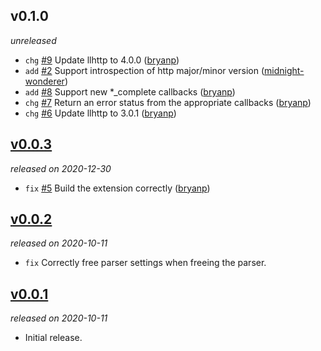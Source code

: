 ## v0.1.0

*unreleased*

  * `chg` [#9](https://github.com/metabahn/llhttp/pull/9) Update llhttp to 4.0.0 ([bryanp](https://github.com/bryanp))
  * `add` [#2](https://github.com/metabahn/llhttp/pull/2) Support introspection of http major/minor version ([midnight-wonderer](https://github.com/midnight-wonderer))
  * `add` [#8](https://github.com/metabahn/llhttp/pull/8) Support new *_complete callbacks ([bryanp](https://github.com/bryanp))
  * `chg` [#7](https://github.com/metabahn/llhttp/pull/7) Return an error status from the appropriate callbacks ([bryanp](https://github.com/bryanp))
  * `chg` [#6](https://github.com/metabahn/llhttp/pull/6) Update llhttp to 3.0.1 ([bryanp](https://github.com/bryanp))

## [v0.0.3](https://github.com/metabahn/llhttp/releases/tag/v0.0.3)

*released on 2020-12-30*

  * `fix` [#5](https://github.com/metabahn/llhttp/pull/5) Build the extension correctly ([bryanp](https://github.com/bryanp))

## [v0.0.2](https://github.com/metabahn/llhttp/releases/tag/v0.0.2)

*released on 2020-10-11*

  * `fix` Correctly free parser settings when freeing the parser.

## [v0.0.1](https://github.com/metabahn/llhttp/releases/tag/v0.0.1)

*released on 2020-10-11*

  * Initial release.


